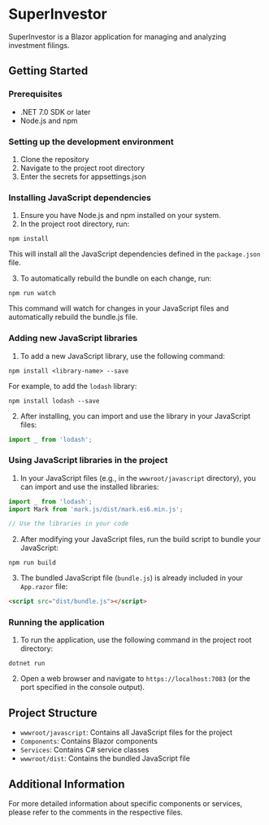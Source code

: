 # SuperInvestor

SuperInvestor is a Blazor application for managing and analyzing investment filings.

## Getting Started

### Prerequisites

- .NET 7.0 SDK or later
- Node.js and npm

### Setting up the development environment

1. Clone the repository
2. Navigate to the project root directory
3. Enter the secrets for appsettings.json

### Installing JavaScript dependencies

1. Ensure you have Node.js and npm installed on your system.
2. In the project root directory, run:

```
npm install
```

This will install all the JavaScript dependencies defined in the `package.json` file.

3. To automatically rebuild the bundle on each change, run:

```
npm run watch
```

This command will watch for changes in your JavaScript files and automatically rebuild the bundle.js file.

### Adding new JavaScript libraries

1. To add a new JavaScript library, use the following command:

```
npm install <library-name> --save
```

For example, to add the `lodash` library:

```
npm install lodash --save
```

2. After installing, you can import and use the library in your JavaScript files:

```javascript
import _ from 'lodash';
```

### Using JavaScript libraries in the project

1. In your JavaScript files (e.g., in the `wwwroot/javascript` directory), you can import and use the installed libraries:

```javascript
import _ from 'lodash';
import Mark from 'mark.js/dist/mark.es6.min.js';

// Use the libraries in your code
```

2. After modifying your JavaScript files, run the build script to bundle your JavaScript:

```
npm run build
```

3. The bundled JavaScript file (`bundle.js`) is already included in your `App.razor` file:

```html
<script src="dist/bundle.js"></script>
```

### Running the application

1. To run the application, use the following command in the project root directory:

```
dotnet run
```

2. Open a web browser and navigate to `https://localhost:7083` (or the port specified in the console output).

## Project Structure

- `wwwroot/javascript`: Contains all JavaScript files for the project
- `Components`: Contains Blazor components
- `Services`: Contains C# service classes
- `wwwroot/dist`: Contains the bundled JavaScript file

## Additional Information

For more detailed information about specific components or services, please refer to the comments in the respective files.